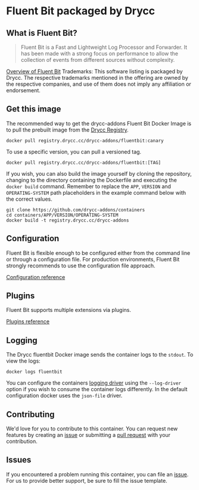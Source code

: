 # Fluent Bit packaged by Drycc

## What is Fluent Bit?

> Fluent Bit is a Fast and Lightweight Log Processor and Forwarder. It has been made with a strong focus on performance to allow the collection of events from different sources without complexity.

[Overview of Fluent Bit](http://fluentbit.io/)
Trademarks: This software listing is packaged by Drycc. The respective trademarks mentioned in the offering are owned by the respective companies, and use of them does not imply any affiliation or endorsement.

## Get this image

The recommended way to get the drycc-addons Fluent Bit Docker Image is to pull the prebuilt image from the [Drycc Registry](https://registry.drycc.cc).

```console
docker pull registry.drycc.cc/drycc-addons/fluentbit:canary
```

To use a specific version, you can pull a versioned tag.

```console
docker pull registry.drycc.cc/drycc-addons/fluentbit:[TAG]
```

If you wish, you can also build the image yourself by cloning the repository, changing to the directory containing the Dockerfile and executing the `docker build` command. Remember to replace the `APP`, `VERSION` and `OPERATING-SYSTEM` path placeholders in the example command below with the correct values.

```console
git clone https://github.com/drycc-addons/containers
cd containers/APP/VERSION/OPERATING-SYSTEM
docker build -t registry.drycc.cc/drycc-addons
```

## Configuration

Fluent Bit is flexible enough to be configured either from the command line or through a configuration file. For production environments, Fluent Bit strongly recommends to use the configuration file approach.

[Configuration reference](http://fluentbit.io/documentation/)

## Plugins

Fluent Bit supports multiple extensions via plugins.

[Plugins reference](http://fluentbit.io/documentation/)

## Logging

The Drycc fluentbit Docker image sends the container logs to the `stdout`. To view the logs:

```console
docker logs fluentbit
```

You can configure the containers [logging driver](https://docs.docker.com/engine/admin/logging/overview/) using the `--log-driver` option if you wish to consume the container logs differently. In the default configuration docker uses the `json-file` driver.

## Contributing

We'd love for you to contribute to this container. You can request new features by creating an [issue](https://github.com/drycc-addons/containers/issues) or submitting a [pull request](https://github.com/drycc-addons/containers/pulls) with your contribution.

## Issues

If you encountered a problem running this container, you can file an [issue](https://github.com/drycc-addons/containers/issues/new/choose). For us to provide better support, be sure to fill the issue template.
